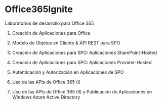 ﻿# Office365Ignite
Laboratorios de desarrollo para Office 365

1. Creación de Aplicaciones para Office 

2. Modelo de Objetos en Cliente & API REST para SPO

3. Creación de Aplicaciones para SPO: Aplicaciones SharePoint-Hosted

4. Creación de Aplicaciones para SPO: Aplicaciones Provider-Hosted

5. Autenticación y Autorización en Aplicaciones de SPO

6. Uso de las APIs de Office 365 (I)

7. Uso de las APIs de Office 365 (II) y Publicación de Aplicaciones en Windows Azure Active Directory




